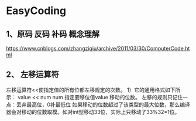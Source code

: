 # EasyCoding

## 1、原码 反码 补码 概念理解
https://www.cnblogs.com/zhangziqiu/archive/2011/03/30/ComputerCode.html

## 2、 左移运算符

左移运算符<<使指定值的所有位都左移规定的次数。
1）它的通用格式如下所示：
value << num
num 指定要移位值value 移动的位数。
左移的规则只记住一点：丢弃最高位，0补最低位
如果移动的位数超过了该类型的最大位数，那么编译器会对移动的位数取模。如对int型移动33位，实际上只移动了33%32=1位。
